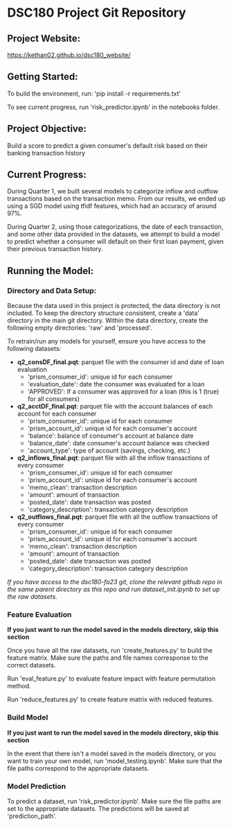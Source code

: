 # DSC180 Project Git Repository
## Project Website:
https://kethan02.github.io/dsc180_website/

## Getting Started:
To build the environment, run: 'pip install -r requirements.txt'

To see current progress, run 'risk_predictor.ipynb' in the notebooks folder.

## Project Objective:
Build a score to predict a given consumer's default risk based on their banking transaction history

## Current Progress:
During Quarter 1, we built several models to categorize inflow and outflow transactions based on the transaction memo. From our results, we ended up using a SGD model using tfidf features, which had an accuracy of around 97%. 

During Quarter 2, using those categorizations, the date of each transaction, and some other data provided in the datasets, we attempt to build a model to predict whether a consumer will default on their first loan payment, given their previous transaction history.

## Running the Model:
### Directory and Data Setup:
Because the data used in this project is protected, the data directory is not included. To keep the directory structure consistent, create a 'data' directory in the main git directory. Within the data directory, create the following empty directories: 'raw' and 'processed'.

To retrain/run any models for yourself, ensure you have access to the following datasets:

- **q2_consDF_final.pqt**: parquet file with the consumer id and date of loan evaluation
  - 'prism_consumer_id': unique id for each consumer
  - 'evaluation_date': date the consumer was evaluated for a loan
  - 'APPROVED': If a consumer was approved for a loan (this is 1 (true) for all consumers)
- **q2_acctDF_final.pqt**: parquet file with the account balances of each account for each consumer
  - 'prism_consumer_id': unique id for each consumer
  - 'prism_account_id': unique id for each consumer's account
  - 'balance': balance of consumer's account at balance date
  - 'balance_date': date consumer's account balance was checked
  - 'account_type': type of account (savings, checking, etc.)
- **q2_inflows_final.pqt**: parquet file with all the inflow transactions of every consumer
  - 'prism_consumer_id': unique id for each consumer
  - 'prism_account_id': unique id for each consumer's account
  - 'memo_clean': transaction description
  - 'amount': amount of transaction
  - 'posted_date': date transaction was posted
  - 'category_description': transaction category description
- **q2_outflows_final.pqt**: parquet file with all the outflow transactions of every consumer
  - 'prism_consumer_id': unique id for each consumer
  - 'prism_account_id': unique id for each consumer's account
  - 'memo_clean': transaction description
  - 'amount': amount of transaction
  - 'posted_date': date transaction was posted
  - 'category_description': transaction category description

*If you have access to the dsc180-fa23 git, clone the relevant github repo in the same parent directory as this repo and run dataset_init.ipynb to set up the raw datasets.*

### Feature Evaluation
**If you just want to run the model saved in the models directory, skip this section**

Once you have all the raw datasets, run 'create_features.py' to build the feature matrix. Make sure the paths and file names corresponse to the correct datasets.

Run 'eval_feature.py' to evaluate feature impact with feature permutation method.

Run 'reduce_features.py' to create feature matrix with reduced features.

### Build Model
**If you just want to run the model saved in the models directory, skip this section**

In the event that there isn't a model saved in the models directory, or you want to train your own model, run 'model_testing.ipynb'. Make sure that the file paths correspond to the appropriate datasets. 

### Model Prediction
To predict a dataset, run 'risk_predictor.ipynb'. Make sure the file paths are set to the appropriate datasets. The predictions will be saved at 'prediction_path'.